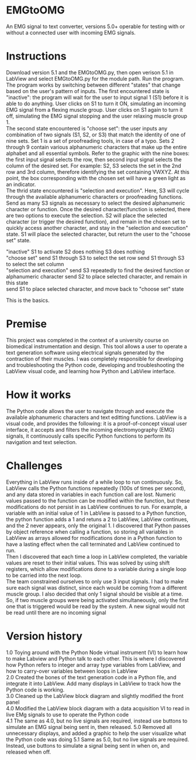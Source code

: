 # EMGtoOMG
An EMG signal to text converter, versions 5.0+ operable for testing with or without a connected user with incoming EMG signals.

# Instructions
Download version 5.1 and the EMGtoOMG.py, then open verison 5.1 in LabView and select EMGtoOMG.py for the module path. Run the program. The program works by switching between different "states" that change based on the user's pattern of inputs. The first encountered state is "inactive": the program will wait for the user to input signal 1 (S1) before it is able to do anything. User clicks on S1 to turn it ON, simulating an incoming EMG signal from a flexing muscle group. User clicks on S1 again to turn it off, simulating the EMG signal stopping and the user relaxing muscle group 1.  
The second state encountered is "choose set": the user inputs any combination of two signals (S1, S2, or S3) that match the identity of one of nine sets. Set 1 is a set of proofreading tools, in case of a typo. Sets 2 through 9 contain various alphanumeric characters that make up the entire alphabet and all essential symbols. Refer to the graphic with the nine boxes: the first input signal selects the row, then second input signal selects the column of the desired set. For example: S2, S3 selects the set in the 2nd row and 3rd column, therefore identifying the set containing VWXYZ. At this point, the box corresponding with the chosen set will have a green light as an indicator.  
The thrid state encountered is "selection and execution". Here, S3 will cycle through the available alphanumeric characters or proofreading functions. Send as many S3 signals as necessary to select the desired alphanumeric character or function. Once the desired character/function is selected, there are two options to execute the selection. S2 will place the selected character (or trigger the desired function), and remain in the chosen set to quickly access another character, and stay in the "selection and execution" state. S1 will place the selected character, but return the user to the "choose set" state.  
  
"inactive"  S1 to activate  S2 does nothing  S3 does nothing  
"choose set"  send S1 through S3 to select the set row  send S1 through S3 to select the set column  
"selection and execution"  send S3 repeatedly to find the desired function or alphanumeric character  send S2 to place selected character, and remain in this state  
send S1 to place selected character, and move back to "choose set" state  
  
This is the basics.

# Premise
This project was completed in the context of a university course on biomedical instrumentation and design. This tool allows a user to operate a text generation software using electrical signals generated by the contraction of their muscles. I was completely responsible for developing and troubleshooting the Python code, developing and troubleshooting the LabView visual code, and learning how Python and LabView interface.

# How it works
The Python code allows the user to navigate through and execute the available alphanumeric characters and text editting functions. LabView is a visual code, and provides the following: it is a proof-of-concept visual user interface, it accepts and filters the incoming electromyography (EMG) signals, it continuously calls specific Python functions to perform its navigation and text selection.


# Challenges
Everything in LabView runs inside of a while loop to run continuously. So, LabView calls the Python functions repeatedly (100s of times per second), and any data stored in variables in each function call are lost. Numeric values passed to the function can be modified within the function, but these modifications do not persist in as LabView continues to run. For example, a variable with an initial value of 1 in LabView is passed to a Python function, the python function adds a 1 and retuns a 2 to LabView, LabView continues, and the 2 never appears, only the original 1. I discovered that Python passes by object reference when calling a function, so storing all variables in LabView as arrays allowed for modifications done in a Python function to have a lasting effect when the call terminated and LabView continued to run.  
Then I discovered that each time a loop in LabView completed, the variable values are reset to their initial values. This was solved by using shift registers, which allow modifications done to a variable during a single loop to be carried into the next loop.  
The team constrained ourselves to only use 3 input signals. I had to make sure each signal was distinct, since each would be coming from a different muscle group. I also decided that only 1 signal should be visible at a time. So, if two muscle groups were being activated simultaneously, only the first one that is triggered would be read by the system. A new signal would not be read until there are no incoming signal

# Version history
1.0 Toying around with the Python Node virtual instrument (VI) to learn how to make Labview and Python talk to each other. This is where I discovered how Python refers to integer and array type variables from LabView, and how to carry-over variables between loops in LabView  
2.0 Created the bones of the text generation code in a Python file, and integrate it into LabView. Add many displays in LabView to track how the Python code is working.  
3.0 Cleaned up the LabView block diagram and slightly modified the front panel  
4.0 Modified the LabView block diagram with a data acquisition VI to read in live EMg signals to use to operate the Python code  
4.1 The same as 4.0, but no live signals are required, instead use buttons to simulate an EMG signal being sent in, then released.
5.0 Removed all unnecessary displays, and added a graphic to help the user visualize what the Python code was doing
5.1 Same as 5.0, but no live signals are required. Instead, use buttons to simulate a signal being sent in when on, and released when off.
